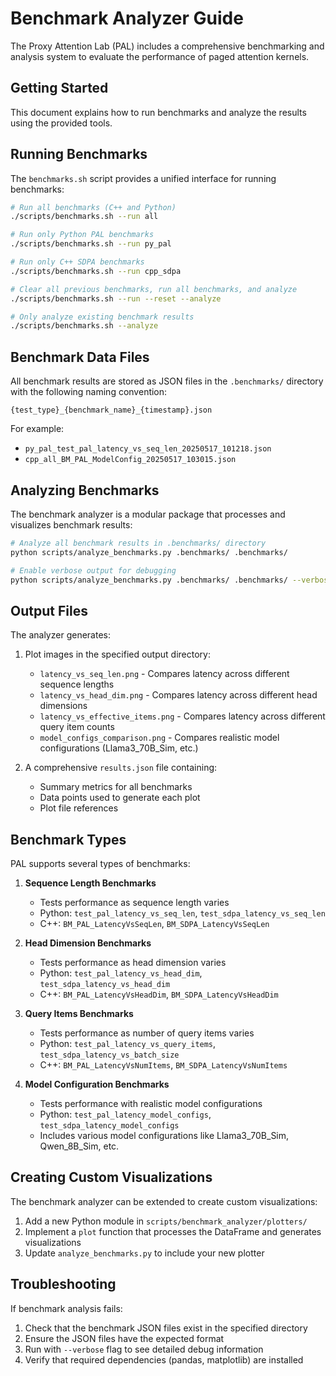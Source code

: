 # Benchmark Analyzer Guide

The Proxy Attention Lab (PAL) includes a comprehensive benchmarking and analysis system to evaluate the performance of paged attention kernels.

## Getting Started

This document explains how to run benchmarks and analyze the results using the provided tools.

## Running Benchmarks

The `benchmarks.sh` script provides a unified interface for running benchmarks:

```bash
# Run all benchmarks (C++ and Python)
./scripts/benchmarks.sh --run all

# Run only Python PAL benchmarks
./scripts/benchmarks.sh --run py_pal

# Run only C++ SDPA benchmarks
./scripts/benchmarks.sh --run cpp_sdpa

# Clear all previous benchmarks, run all benchmarks, and analyze
./scripts/benchmarks.sh --run --reset --analyze

# Only analyze existing benchmark results
./scripts/benchmarks.sh --analyze
```

## Benchmark Data Files

All benchmark results are stored as JSON files in the `.benchmarks/` directory with the following naming convention:

```
{test_type}_{benchmark_name}_{timestamp}.json
```

For example:
- `py_pal_test_pal_latency_vs_seq_len_20250517_101218.json`
- `cpp_all_BM_PAL_ModelConfig_20250517_103015.json`

## Analyzing Benchmarks

The benchmark analyzer is a modular package that processes and visualizes benchmark results:

```bash
# Analyze all benchmark results in .benchmarks/ directory
python scripts/analyze_benchmarks.py .benchmarks/ .benchmarks/

# Enable verbose output for debugging
python scripts/analyze_benchmarks.py .benchmarks/ .benchmarks/ --verbose
```

## Output Files

The analyzer generates:

1. Plot images in the specified output directory:
   - `latency_vs_seq_len.png` - Compares latency across different sequence lengths
   - `latency_vs_head_dim.png` - Compares latency across different head dimensions
   - `latency_vs_effective_items.png` - Compares latency across different query item counts
   - `model_configs_comparison.png` - Compares realistic model configurations (Llama3_70B_Sim, etc.)

2. A comprehensive `results.json` file containing:
   - Summary metrics for all benchmarks
   - Data points used to generate each plot
   - Plot file references

## Benchmark Types

PAL supports several types of benchmarks:

1. **Sequence Length Benchmarks**
   - Tests performance as sequence length varies
   - Python: `test_pal_latency_vs_seq_len`, `test_sdpa_latency_vs_seq_len`
   - C++: `BM_PAL_LatencyVsSeqLen`, `BM_SDPA_LatencyVsSeqLen`

2. **Head Dimension Benchmarks**
   - Tests performance as head dimension varies
   - Python: `test_pal_latency_vs_head_dim`, `test_sdpa_latency_vs_head_dim`
   - C++: `BM_PAL_LatencyVsHeadDim`, `BM_SDPA_LatencyVsHeadDim`

3. **Query Items Benchmarks**
   - Tests performance as number of query items varies
   - Python: `test_pal_latency_vs_query_items`, `test_sdpa_latency_vs_batch_size`
   - C++: `BM_PAL_LatencyVsNumItems`, `BM_SDPA_LatencyVsNumItems`

4. **Model Configuration Benchmarks**
   - Tests performance with realistic model configurations
   - Python: `test_pal_latency_model_configs`, `test_sdpa_latency_model_configs`
   - Includes various model configurations like Llama3_70B_Sim, Qwen_8B_Sim, etc.

## Creating Custom Visualizations

The benchmark analyzer can be extended to create custom visualizations:

1. Add a new Python module in `scripts/benchmark_analyzer/plotters/`
2. Implement a `plot` function that processes the DataFrame and generates visualizations
3. Update `analyze_benchmarks.py` to include your new plotter

## Troubleshooting

If benchmark analysis fails:

1. Check that the benchmark JSON files exist in the specified directory
2. Ensure the JSON files have the expected format
3. Run with `--verbose` flag to see detailed debug information
4. Verify that required dependencies (pandas, matplotlib) are installed
